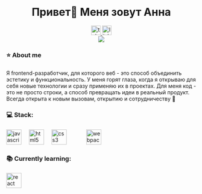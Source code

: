 <br clear="both">
<h1 align="center">Привет🤝 Меня зовут Анна</h1>
<div align="center">
  <a href="https://t.me/aalipova" target="_blank">
    <img src="https://img.shields.io/static/v1?message=Telegram&logo=telegram&label=&color=2CA5E0&logoColor=white&labelColor=&style=for-the-badge" height="25" alt="telegram logo"  />
  </a>
  <a href="https://ru.linkedin.com/in/annaalipova" target="_blank">
    <img src="community.fabric.microsoft.com/t5/image/serverpage/image-id/183154i015F66CBB76D4A56?v=v2" height="25" alt="linkedin logo"  />
  </a>
</div>

<div align="center">
  <img src="https://visitor-badge.laobi.icu/badge?page_id=filimonovalexey.filimonovalexey&"  />
</div>

###

<h3 align="left">⭐ About me</h3>

###

<p align="left">Я frontend-разработчик, для которого веб - это способ объединить эстетику и функциональность. У меня горят глаза, когда я открываю для себя новые технологии и сразу применяю их в проектах. Для меня код - это не просто строки, а способ превращать идеи в реальный продукт. Всегда открыта к новым вызовам, открытию и сотрудничеству 🚀</p>

###

<h3 align="left">💻 Stack:</h3>

###

<div align="left">
  <img src="https://cdn.jsdelivr.net/gh/devicons/devicon/icons/javascript/javascript-original.svg" height="40" alt="javascript logo"  />
  <img width="12" />
  <img src="https://cdn.jsdelivr.net/gh/devicons/devicon/icons/html5/html5-original.svg" height="40" alt="html5 logo"  />
  <img width="12" />
  <img src="https://cdn.jsdelivr.net/gh/devicons/devicon/icons/css3/css3-original.svg" height="40" alt="css3 logo"  />
  <img width="12" />
  <img width="12" />
  <img width="12" />
  <img src="https://cdn.simpleicons.org/webpack/8DD6F9" height="40" alt="webpack logo"  />
  <img width="12" />
</div>

###
<h3 align="left">📚 Currently learning:</h3>

###
<div align="left">
<img src="https://cdn.jsdelivr.net/gh/devicons/devicon/icons/react/react-original.svg" height="40" alt="react logo"  />
</div>
